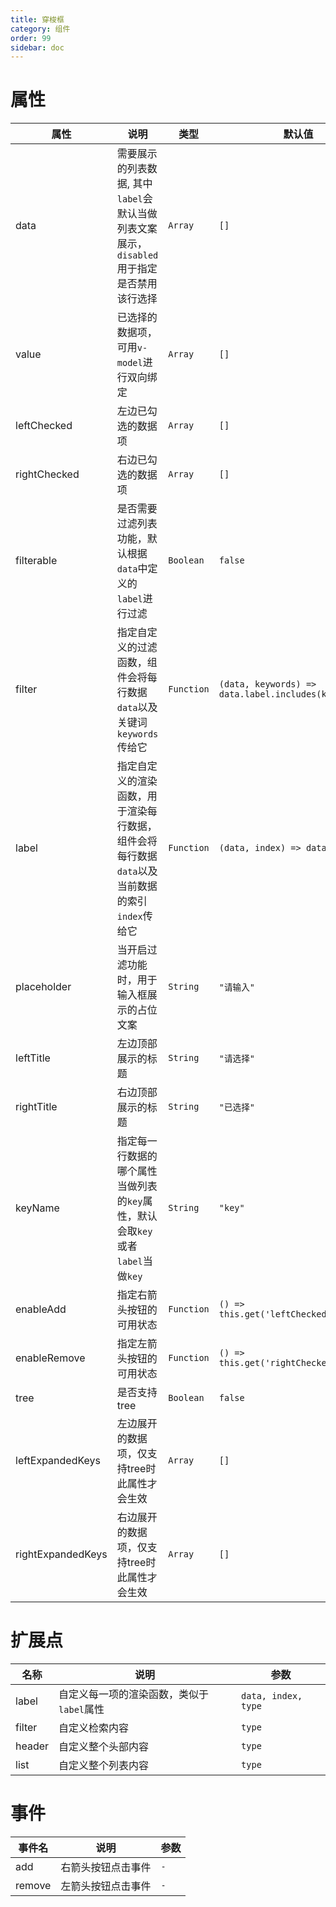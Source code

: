 ```yaml
---
title: 穿梭框
category: 组件
order: 99 
sidebar: doc
---
```


# 属性

| 属性 | 说明 | 类型 | 默认值 |
| --- | --- | --- | --- |
| data | 需要展示的列表数据, 其中`label`会默认当做列表文案展示，`disabled`用于指定是否禁用该行选择 | `Array` | `[]` |
| value | 已选择的数据项，可用`v-model`进行双向绑定 | `Array` | `[]` |
| leftChecked | 左边已勾选的数据项 | `Array` | `[]` |
| rightChecked | 右边已勾选的数据项 | `Array` | `[]` |
| filterable | 是否需要过滤列表功能，默认根据`data`中定义的`label`进行过滤 | `Boolean` | `false` |
| filter | 指定自定义的过滤函数，组件会将每行数据`data`以及关键词`keywords`传给它 | `Function` | `(data, keywords) => data.label.includes(keywords)` |
| label | 指定自定义的渲染函数，用于渲染每行数据，组件会将每行数据`data`以及当前数据的索引`index`传给它 | `Function` | `(data, index) => data.label` |
| placeholder | 当开启过滤功能时，用于输入框展示的占位文案 | `String` | `"请输入"` |
| leftTitle | 左边顶部展示的标题 | `String` | `"请选择"` |
| rightTitle | 右边顶部展示的标题 | `String` | `"已选择"` |
| keyName | 指定每一行数据的哪个属性当做列表的`key`属性，默认会取`key`或者`label`当做`key` | `String` | `"key"` |
| enableAdd | 指定右箭头按钮的可用状态 | `Function` | `() => this.get('leftChecked').length` |
| enableRemove | 指定左箭头按钮的可用状态 | `Function` | `() => this.get('rightChecked').length` |
| tree | 是否支持tree | `Boolean` | `false` |
| leftExpandedKeys | 左边展开的数据项，仅支持tree时此属性才会生效 | `Array` | `[]` |
| rightExpandedKeys | 右边展开的数据项，仅支持tree时此属性才会生效 | `Array` | `[]` |


# 扩展点

| 名称 | 说明 | 参数 |
| --- | --- | --- |
| label | 自定义每一项的渲染函数，类似于`label`属性 | `data, index, type` |
| filter | 自定义检索内容 | `type` | 
| header | 自定义整个头部内容 | `type` |
| list | 自定义整个列表内容 | `type` |

# 事件

| 事件名 | 说明 | 参数 |
| --- | --- | --- |
| add | 右箭头按钮点击事件 | `-` |
| remove | 左箭头按钮点击事件 | `-` |
